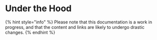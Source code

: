 # Under the Hood

{% hint style="info" %}
Please note that this documentation is a work in progress, and that the content and links are likely to undergo drastic changes.
{% endhint %}



